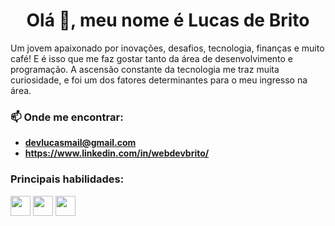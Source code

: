 <h1 align="center">Olá 👋, meu nome é Lucas de Brito</h1>
<p>
Um jovem apaixonado por inovações, desafios, tecnologia, finanças e muito café! E é isso que me faz gostar tanto da área de desenvolvimento e programação.
A ascensão constante da tecnologia me traz muita curiosidade, e foi um dos fatores determinantes para o meu ingresso na área.
</p>

### 📫 Onde me encontrar:
  - **devlucasmail@gmail.com**
  - **https://www.linkedin.com/in/webdevbrito/**

<h3 align="left">Principais habilidades:</h3>
<p align="left">
  <img src="https://img.icons8.com/color/48/undefined/vue-js.png" width="32" height="32"/>
  <img src="https://img.icons8.com/color/48/undefined/react-native.png" width="32" height="32"/>
  <img src="https://img.icons8.com/color/48/undefined/nodejs.png" width="32" height="32"/>
</p>
